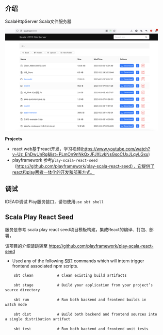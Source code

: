 
## 介绍
ScalaHttpServer Scala文件服务器

![首页](./首页.png)


**Projects**
* react web基于react开发，学习视频(https://www.youtube.com/watch?v=Uz_EhDwUnRg&list=PLmOn9nNkQxJFJXLvkNsGsoCUxJLqyLGxu)
* playframework 参考`play-scala-react-seed`（https://github.com/playframework/play-scala-react-seed），它提供了react和play两者一体化的开发和部署方式。

## 调试
IDEA中调试 Play服务接口，请勿使用`use sbt shell`

## Scala Play React Seed
服务是参考 scala play react seed项目模板构建，集成React的编译、打包、部署，

该项目的介绍请跳转至 https://github.com/playframework/play-scala-react-seed


* Used any of the following [SBT](http://www.scala-sbt.org/) commands which will intern trigger frontend associated npm scripts.

```
    sbt clean           # Clean existing build artifacts

    sbt stage           # Build your application from your project’s source directory

    sbt run             # Run both backend and frontend builds in watch mode

    sbt dist            # Build both backend and frontend sources into a single distribution artifact

    sbt test            # Run both backend and frontend unit tests
```